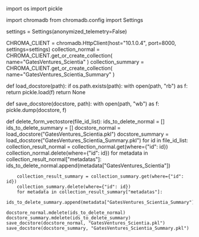 import os
import pickle

import chromadb
from chromadb.config import Settings

settings = Settings(anonymized_telemetry=False)

CHROMA_CLIENT = chromadb.HttpClient(host="10.1.0.4", port=8000, settings=settings)
collection_normal = CHROMA_CLIENT.get_or_create_collection(
    name="GatesVentures_Scientia"
)
collection_summary = CHROMA_CLIENT.get_or_create_collection(
    name="GatesVentures_Scientia_Summary"
)


def load_docstore(path):
    if os.path.exists(path):
        with open(path, "rb") as f:
            return pickle.load(f)
    return None


def save_docstore(docstore, path):
    with open(path, "wb") as f:
        pickle.dump(docstore, f)


def delete_form_vectostore(file_id_list):
    ids_to_delete_normal = []
    ids_to_delete_summary = []
    docstore_normal = load_docstore("GatesVentures_Scientia.pkl")
    docstore_summary = load_docstore("GatesVentures_Scientia_Summary.pkl")
    for id in file_id_list:
        collection_result_normal = collection_normal.get(where={"id": id})
        collection_normal.delete(where={"id": id})
        for metadata in collection_result_normal["metadatas"]:
            ids_to_delete_normal.append(metadata["GatesVentures_Scientia"])

        collection_result_summary = collection_summary.get(where={"id": id})
        collection_summary.delete(where={"id": id})
        for metadata in collection_result_summary["metadatas"]:
            ids_to_delete_summary.append(metadata["GatesVentures_Scientia_Summary"])

    docstore_normal.mdelete(ids_to_delete_normal)
    docstore_summary.mdelete(ids_to_delete_summary)
    save_docstore(docstore_normal, "GatesVentures_Scientia.pkl")
    save_docstore(docstore_summary, "GatesVentures_Scientia_Summary.pkl")
